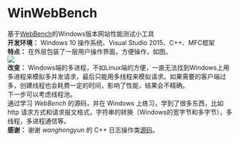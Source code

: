# WinWebBench
基于[WebBench](http://www.oschina.net/p/webbench)的Windows版本网站性能测试小工具  
**开发环境：** Windows 10 操作系统、Visual Studio 2015、C++、MFC框架  
**特点：** 在外层包装了一层用户操作界面，方便操作，如图。  
![](http://oo7zsi4t8.bkt.clouddn.com/17-7-8/92734844.jpg)  
**改变：** Windows端的多进程，不如Linux端的方便，一直无法找到Windows上用多进程来模拟多并发请求，最后只能用多线程来模拟请求。如果需要的客户端过多，创建线程也会耗费一定的时间，影响了性能，结果会不精确。  
下一步可以考虑线程池。  
通过学习 *WebBench* 的源码，并在 Windows 上练习，学到了很多东西，比如 http 请求方式和请求报文格式，字符串的转换（Windows的宽字节和多字节），多线程，多进程通信等。   
**感谢：** 谢谢 *wanghongyun* 的 C++ 日志操作类[源码](http://www.oschina.net/code/snippet_1402899_26572)。
